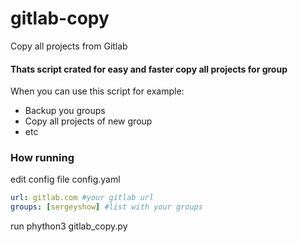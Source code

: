 # gitlab-copy

Copy all projects from Gitlab

#### Thats script crated for easy and faster copy all projects for group

When you can use this script for example:

* Backup you groups
* Copy all projects of new group 
* etc

### How running
edit config file config.yaml

```yaml
url: gitlab.com #your gitlab url 
groups: [sergeyshow] #list with your groups
```
run 
phython3 gitlab_copy.py
